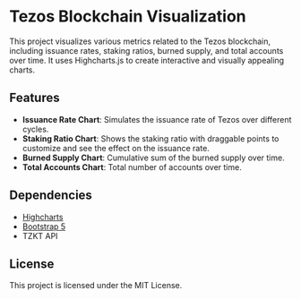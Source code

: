 # Tezos Blockchain Visualization

This project visualizes various metrics related to the Tezos blockchain, including issuance rates, staking ratios, burned supply, and total accounts over time. It uses Highcharts.js to create interactive and visually appealing charts.

## Features

- **Issuance Rate Chart**: Simulates the issuance rate of Tezos over different cycles.
- **Staking Ratio Chart**: Shows the staking ratio with draggable points to customize and see the effect on the issuance rate.
- **Burned Supply Chart**: Cumulative sum of the burned supply over time.
- **Total Accounts Chart**: Total number of accounts over time.

## Dependencies

- [Highcharts](https://www.highcharts.com/)
- [Bootstrap 5](https://getbootstrap.com/)
- TZKT API

## License

This project is licensed under the MIT License.
